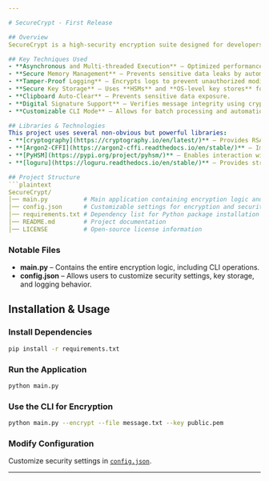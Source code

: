 ```yaml
---

# SecureCrypt - First Release  

## Overview  
SecureCrypt is a high-security encryption suite designed for developers and organizations that require strong cryptographic protection. It leverages **RSA encryption**, **Argon2 password hashing**, and **Hardware Security Modules (HSMs)** for maximum security. The suite includes both a **command-line interface (CLI) for automation** and an optional **configuration file** for custom settings.  

## Key Techniques Used  
- **Asynchronous and Multi-threaded Execution** – Optimized performance for encryption operations.  
- **Secure Memory Management** – Prevents sensitive data leaks by automatically wiping memory after use.  
- **Tamper-Proof Logging** – Encrypts logs to prevent unauthorized modifications.  
- **Secure Key Storage** – Uses **HSMs** and **OS-level key stores** for private key protection.  
- **Clipboard Auto-Clear** – Prevents sensitive data exposure.  
- **Digital Signature Support** – Verifies message integrity using cryptographic signing.  
- **Customizable CLI Mode** – Allows for batch processing and automation.  

## Libraries & Technologies  
This project uses several non-obvious but powerful libraries:  
- **[cryptography](https://cryptography.io/en/latest/)** – Provides RSA encryption, digital signatures, and secure key handling.  
- **[Argon2-CFFI](https://argon2-cffi.readthedocs.io/en/stable/)** – Implements the Argon2 key derivation function for password security.  
- **[PyHSM](https://pypi.org/project/pyhsm/)** – Enables interaction with hardware security modules.  
- **[loguru](https://loguru.readthedocs.io/en/stable/)** – Provides structured, encrypted logging for security compliance.  

## Project Structure  
```plaintext
SecureCrypt/
│── main.py          # Main application containing encryption logic and CLI
│── config.json      # Customizable settings for encryption and security
│── requirements.txt # Dependency list for Python package installation
│── README.md        # Project documentation
│── LICENSE          # Open-source license information
```
### Notable Files  
- **main.py** – Contains the entire encryption logic, including CLI operations.  
- **config.json** – Allows users to customize security settings, key storage, and logging behavior.  

## Installation & Usage  
### Install Dependencies  
```bash
pip install -r requirements.txt
```
### Run the Application  
```bash
python main.py
```
### Use the CLI for Encryption  
```bash
python main.py --encrypt --file message.txt --key public.pem
```
### Modify Configuration  
Customize security settings in [`config.json`](./config.json).  

---
```

